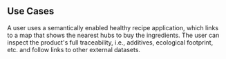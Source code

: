 Use Cases
---

A user uses a semantically enabled healthy recipe application, which links to a map that shows the nearest hubs to buy the ingredients. The user can inspect the product's full traceability, i.e., additives, ecological footprint, etc. and follow links to other external datasets.